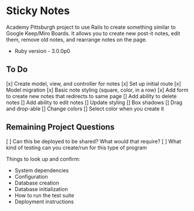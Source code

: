 # Sticky Notes
Academy Pittsburgh project to use Rails to create something similar to Google Keep/Miro Boards. It allows you to create new post-it notes, edit them, remove old notes, and rearrange notes on the page.

* Ruby version - 3.0.0p0


## To Do
[x] Create model, view, and controller for notes
[x] Set up initial route
[x] Model migration
[x] Basic note styling (square, color, in a row)
[x] Add form to create new notes that redirects to same page
[] Add ability to delete notes
[] Add ability to edit notes
[] Update styling
    [] Box shadows
    [] Drag and drop-able
    [] Change colors
    [] Select color when you create it 


## Remaining Project Questions
[ ] Can this be deployed to be shared? What would that require?
[ ] What kind of testing can you create/run for this type of program


Things to look up and confirm:

* System dependencies
* Configuration
* Database creation
* Database initialization
* How to run the test suite
* Deployment instructions

